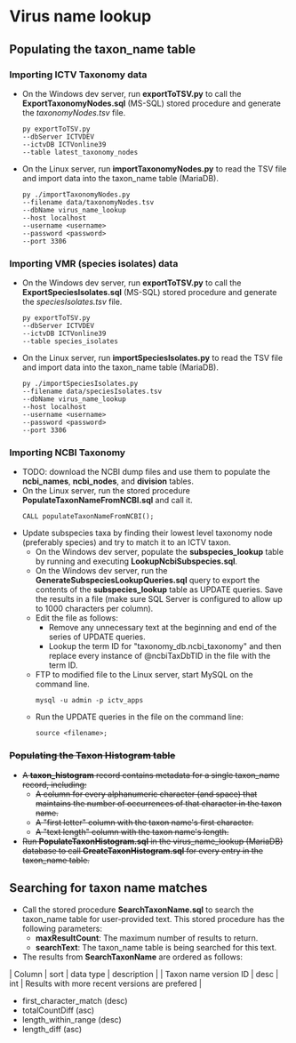 # Virus name lookup

## Populating the taxon_name table

### Importing ICTV Taxonomy data
- On the Windows dev server, run **exportToTSV.py** to call the **ExportTaxonomyNodes.sql** (MS-SQL) stored procedure and generate the *taxonomyNodes.tsv* file.
   ```
   py exportToTSV.py 
   --dbServer ICTVDEV 
   --ictvDB ICTVonline39 
   --table latest_taxonomy_nodes
   ```
- On the Linux server, run **importTaxonomyNodes.py** to read the TSV file and import data into the taxon_name table (MariaDB).
   ```
   py ./importTaxonomyNodes.py 
   --filename data/taxonomyNodes.tsv 
   --dbName virus_name_lookup 
   --host localhost 
   --username <username>
   --password <password> 
   --port 3306
   ```
       
### Importing VMR (species isolates) data
- On the Windows dev server, run **exportToTSV.py** to call the **ExportSpeciesIsolates.sql** (MS-SQL) stored procedure and generate the *speciesIsolates.tsv* file.
   ```
   py exportToTSV.py 
   --dbServer ICTVDEV 
   --ictvDB ICTVonline39 
   --table species_isolates
   ```
- On the Linux server, run **importSpeciesIsolates.py** to read the TSV file and import data into the taxon_name table (MariaDB).
   ```
   py ./importSpeciesIsolates.py 
   --filename data/speciesIsolates.tsv 
   --dbName virus_name_lookup 
   --host localhost 
   --username <username>
   --password <password> 
   --port 3306
   ```

### Importing NCBI Taxonomy
- TODO: download the NCBI dump files and use them to populate the **ncbi_names**, **ncbi_nodes**, and **division** tables.
- On the Linux server, run the stored procedure **PopulateTaxonNameFromNCBI.sql** and call it.
   ```
   CALL populateTaxonNameFromNCBI();
   ```
- Update subspecies taxa by finding their lowest level taxonomy node (preferably species) and try to match it to an ICTV taxon.
   - On the Windows dev server, populate the **subspecies_lookup** table by running and executing **LookupNcbiSubspecies.sql**.
   - On the Windows dev server, run the **GenerateSubspeciesLookupQueries.sql** query to export the contents of the **subspecies_lookup** table as UPDATE queries. Save the results in a file (make sure SQL Server is configured to allow up to 1000 characters per column).
   - Edit the file as follows:
      - Remove any unnecessary text at the beginning and end of the series of UPDATE queries. 
      - Lookup the term ID for "taxonomy_db.ncbi_taxonomy" and then replace every instance of @ncbiTaxDbTID in the file with the term ID.
   - FTP to modified file to the Linux server, start MySQL on the command line.
      ```
      mysql -u admin -p ictv_apps
      ```
   - Run the UPDATE queries in the file on the command line:
      ```
      source <filename>;
      ```

### ~~Populating the Taxon Histogram table~~

- ~~A **taxon_histogram** record contains metadata for a single taxon_name record, including:~~
  - ~~A column for every alphanumeric character (and space) that maintains the number of occurrences of that character in the taxon name.~~
  - ~~A "first letter" column with the taxon name's first character.~~
  - ~~A "text length" column with the taxon name's length.~~
- ~~Run **PopulateTaxonHistogram.sql** in the virus_name_lookup (MariaDB) database to call **CreateTaxonHistogram.sql** for every entry in the taxon_name table.~~

## Searching for taxon name matches

- Call the stored procedure **SearchTaxonName.sql** to search the taxon_name table for user-provided text. This stored procedure has the following parameters:
  - **maxResultCount**: The maximum number of results to return.
  - **searchText**: The taxon_name table is being searched for this text.
- The results from **SearchTaxonName** are ordered as follows:

| Column | sort | data type | description |
| Taxon name version ID | desc | int | Results with more recent versions are prefered | 
  - first_character_match (desc)
  - totalCountDiff (asc)
  - length_within_range (desc)
  - length_diff (asc)